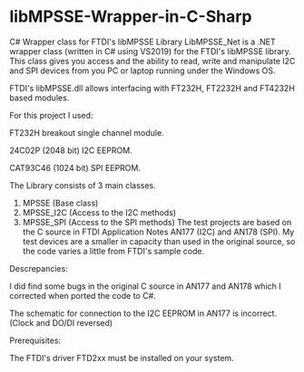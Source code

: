 # libMPSSE-Wrapper-in-C-Sharp
C# Wrapper class for FTDI's libMPSSE Library
LibMPSSE_Net is a .NET wrapper class  (written in C# using VS2019) for the FTDI's libMPSSE library.
This class gives you access and the ability to read, write and manipulate  I2C and SPI devices from you PC or laptop running under 
the Windows OS.

FTDI's libMPSSE.dll allows interfacing with FT232H, FT2232H and FT4232H based modules.

For this project I used:

FT232H breakout single channel module.

24C02P (2048 bit) I2C EEPROM.

CAT93C46 (1024 bit) SPI EEPROM.

The Library consists of 3 main classes.
1. MPSSE (Base class)
2. MPSSE_I2C (Access to the I2C methods)
3. MPSSE_SPI (Access to the SPI methods)
The test projects are based on the C source in FTDI Application Notes AN177 (I2C) and AN178 (SPI).
My test devices are a smaller in capacity than used in the original source, so the code varies a little from FTDI's sample code.

Descrepancies:

I did find some bugs in the original C source in AN177 and AN178 which I corrected when ported the code to C#.

The schematic for connection to the I2C EEPROM in AN177 is incorrect. (Clock and DO/DI reversed)

Prerequisites:

The FTDI's driver FTD2xx must be installed on your system.

